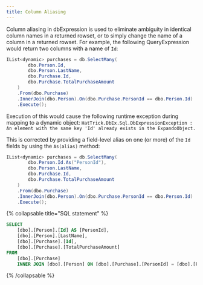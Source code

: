```yaml
---
title: Column Aliasing
---
```


Column aliasing in dbExpression is used to eliminate ambiguity in identical column names in a returned rowset, or to simply change the name of a column in a returned rowset.  For example, the following QueryExpression would return two columns with a name of ```Id```:

```csharp
IList<dynamic> purchases = db.SelectMany(
        dbo.Person.Id,
        dbo.Person.LastName,
        dbo.Purchase.Id,
        dbo.Purchase.TotalPurchaseAmount
    )
    .From(dbo.Purchase)
    .InnerJoin(dbo.Person).On(dbo.Purchase.PersonId == dbo.Person.Id)
    .Execute();
```
Execution of this would cause the following runtime exception during mapping to a dynamic object:  ```HatTrick.DbEx.Sql.DbExpressionException : An element with the same key 'Id' already exists in the ExpandoObject.```

This is corrected by providing a field-level alias on one (or more) of the ```Id``` fields by using the ```As(alias)``` method:
```csharp
IList<dynamic> purchases = db.SelectMany(
        dbo.Person.Id.As("PersonId"),
        dbo.Person.LastName,
        dbo.Purchase.Id,
        dbo.Purchase.TotalPurchaseAmount
    )
    .From(dbo.Purchase)
    .InnerJoin(dbo.Person).On(dbo.Purchase.PersonId == dbo.Person.Id)
    .Execute();
```

{% collapsable title="SQL statement" %}
```sql
SELECT
	[dbo].[Person].[Id] AS [PersonId],
	[dbo].[Person].[LastName],
	[dbo].[Purchase].[Id],
	[dbo].[Purchase].[TotalPurchaseAmount]
FROM
	[dbo].[Purchase]
	INNER JOIN [dbo].[Person] ON [dbo].[Purchase].[PersonId] = [dbo].[Person].[Id];
```
{% /collapsable %}